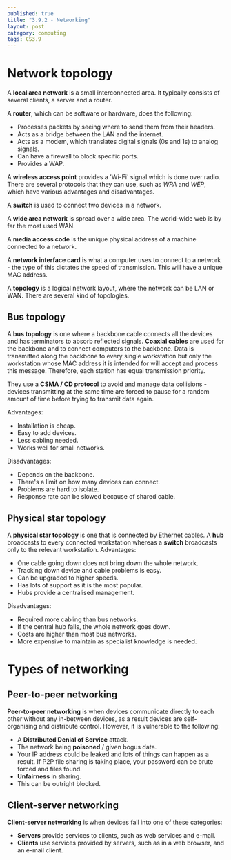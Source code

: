 ```yaml
---
published: true
title: "3.9.2 - Networking"
layout: post
category: computing
tags: CS3.9
---
```


# Network topology

A **local area network** is a small interconnected area. It typically consists of several clients, a server and a router.

A **router**, which can be software or hardware, does the following:

  * Processes packets by seeing where to send them from their headers.
  * Acts as a bridge between the LAN and the internet.
  * Acts as a modem, which translates digital signals (0s and 1s) to analog signals.
  * Can have a firewall to block specific ports.
  * Provides a WAP.

A **wireless access point** provides a 'Wi-Fi' signal which is done over radio. There are several protocols that they can use, such as *WPA* and *WEP*, which have various advantages and disadvantages.

A **switch** is used to connect two devices in a network.

A **wide area network** is spread over a wide area. The world-wide web is by far the most used WAN.

A **media access code** is the unique physical address of a machine connected to a network.

A **network interface card** is what a computer uses to connect to a network - the type of this dictates the speed of transmission. This will have a unique MAC address.

A **topology** is a logical network layout, where the network can be LAN or WAN. There are several kind of topologies.

## Bus topology

A **bus topology** is one where a backbone cable connects all the devices and has terminators to absorb reflected signals. **Coaxial cables** are used for the backbone and to connect computers to the backbone. Data is transmitted along the backbone to every single workstation but only the workstation whose MAC address it is intended for will accept and process this message. Therefore, each station has equal transmission priority.

They use a **CSMA / CD protocol** to avoid and manage data collisions - devices transmitting at the same time are forced to pause for a random amount of time before trying to transmit data again.

Advantages:

* Installation is cheap.
* Easy to add devices.
* Less cabling needed.
* Works well for small networks.

Disadvantages:

* Depends on the backbone.
* There's a limit on how many devices can connect.
* Problems are hard to isolate.
* Response rate can be slowed because of shared cable.

## Physical star topology

A **physical star topology** is one that is connected by Ethernet cables. A **hub** broadcasts to every connected workstation whereas a **switch** broadcasts only to the relevant workstation.
Advantages:

* One cable going down does not bring down the whole network.
* Tracking down device and cable problems is easy.
* Can be upgraded to higher speeds.
* Has lots of support as it is the most popular.
* Hubs provide a centralised management.

Disadvantages:

* Required more cabling than bus networks.
* If the central hub fails, the whole network goes down.
* Costs are higher than most bus networks.
* More expensive to maintain as specialist knowledge is needed.

# Types of networking

## Peer-to-peer networking
**Peer-to-peer networking** is when devices communicate directly to each other without any in-between devices, as a result devices are self-organising and distribute control. However, it is vulnerable to the following:

  * A **Distributed Denial of Service** attack.
  * The network being **poisoned** / given bogus data.
  * Your IP address could be leaked and lots of things can happen as a result. If P2P file sharing is taking place, your password can be brute forced and files found.
  * **Unfairness** in sharing.
  * This can be outright blocked.

## Client-server networking
**Client-server networking** is when devices fall into one of these categories:

  * **Servers** provide services to clients, such as web services and e-mail.
  * **Clients** use services provided by servers, such as in a web browser, and an e-mail client.
